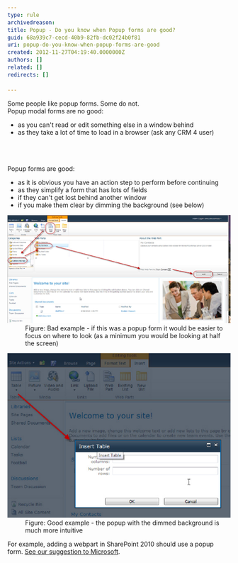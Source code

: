 ```yaml
---
type: rule
archivedreason: 
title: Popup - Do you know when Popup forms are good?
guid: 68a939c7-cecd-40b9-82fb-dc02f24b0f81
uri: popup-do-you-know-when-popup-forms-are-good
created: 2012-11-27T04:19:40.0000000Z
authors: []
related: []
redirects: []

---
```



<div>Some people like popup forms. Some do not.</div>
<div>Popup modal forms are no good:</div>
<ul><li>as you can't read or edit something else in a window behind</li>
<li>as they take a lot of time to load in a browser (ask any CRM 4 user)</li></ul>
<br><excerpt class='endintro'></excerpt><br>
​<div>Popup forms are good:</div>
<ul><li>as it is obvious you have an action step to perform before continuing</li>
<li>as they simplify a form that has lots of fields </li>
<li>if they can't get lost behind another window</li>
<li>if you make them clear by dimming the background (see below)</li></ul>
<dl class="badImage"><dt><img alt="Adobe Illustrator" src="../../assets/Popup01.jpg" style="width:600px;" /></dt>
<dd>Figure: Bad example - if this was a popup form it would be easier to focus on where to look (as a minimum you would be looking at half the screen)</dd></dl>
<dl class="goodImage"><dt><img alt="Adobe Illustrator" src="../../assets/Popup02.jpg" /></dt>
<dd>Figure: Good example - the popup with the dimmed background is much more intuitive</dd></dl>
<div>For example, adding a webpart in SharePoint 2010 should use a popup form. <a href="http://www.ssw.com.au/ssw/standards/BetterSoftwareSuggestions/sharepoint.aspx#PopupForm">See our suggestion to Microsoft</a>.</div>


